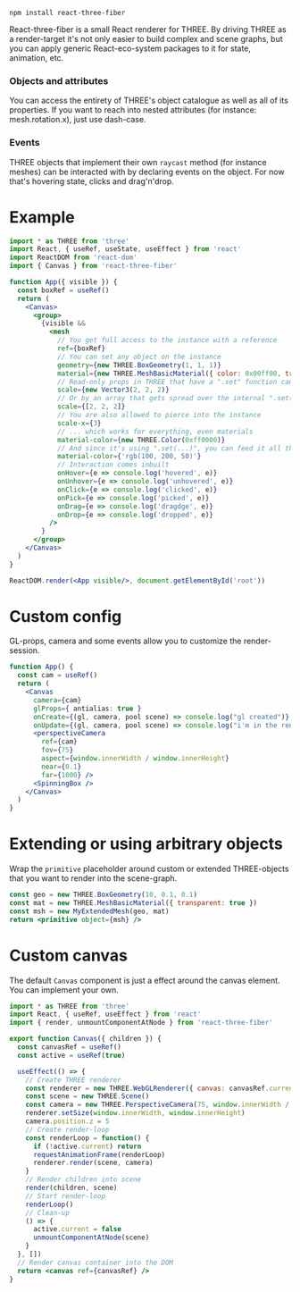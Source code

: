     npm install react-three-fiber

React-three-fiber is a small React renderer for THREE. By driving THREE as a render-target it's not only easier to build complex and scene graphs, but you can apply generic React-eco-system packages to it for state, animation, etc.

### Objects and attributes

You can access the entirety of THREE's object catalogue as well as all of its properties. If you want to reach into nested attributes (for instance: mesh.rotation.x), just use dash-case.

### Events

THREE objects that implement their own `raycast` method (for instance meshes) can be interacted with by declaring events on the object. For now that's hovering state, clicks and drag'n'drop.

# Example

```jsx
import * as THREE from 'three'
import React, { useRef, useState, useEffect } from 'react'
import ReactDOM from 'react-dom'
import { Canvas } from 'react-three-fiber'

function App({ visible }) {
  const boxRef = useRef()
  return (
    <Canvas>
      <group>
        {visible &&
          <mesh
            // You get full access to the instance with a reference
            ref={boxRef}
            // You can set any object on the instance
            geometry={new THREE.BoxGeometry(1, 1, 1)}
            material={new THREE.MeshBasicMaterial({ color: 0x00ff00, transparent: true })}
            // Read-only props in THREE that have a ".set" function can still be written to
            scale={new Vector3(2, 2, 2)}
            // Or by an array that gets spread over the internal ".set(...)" function
            scale={[2, 2, 2]}
            // You are also allowed to pierce into the instance
            scale-x={3}
            // ... which works for everything, even materials
            material-color={new THREE.Color(0xff0000)}
            // And since it's using ".set(...)", you can feed it all the values it can take
            material-color={'rgb(100, 200, 50)'}
            // Interaction comes inbuilt
            onHover={e => console.log('hovered', e)}
            onUnhover={e => console.log('unhovered', e)}
            onClick={e => console.log('clicked', e)}
            onPick={e => console.log('picked', e)}
            onDrag={e => console.log('dragdge', e)}
            onDrop={e => console.log('dropped', e)}
          />
        }
      </group>
    </Canvas>
  )
}

ReactDOM.render(<App visible/>, document.getElementById('root'))
```

# Custom config

GL-props, camera and some events allow you to customize the render-session.

```jsx
function App() {
  const cam = useRef()
  return (
    <Canvas
      camera={cam}
      glProps={ antialias: true }
      onCreate={(gl, camera, pool scene) => console.log("gl created")}
      onUpdate={(gl, camera, pool scene) => console.log("i'm in the render-loop")}>
      <perspectiveCamera
        ref={cam}
        fov={75}
        aspect={window.innerWidth / window.innerHeight}
        near={0.1}
        far={1000} />
      <SpinningBox />
    </Canvas>
  )
}
```

# Extending or using arbitrary objects

Wrap the `primitive` placeholder around custom or extended THREE-objects that you want to render into the scene-graph.

```jsx
const geo = new THREE.BoxGeometry(10, 0.1, 0.1)
const mat = new THREE.MeshBasicMaterial({ transparent: true })
const msh = new MyExtendedMesh(geo, mat)
return <primitive object={msh} />
```

# Custom canvas

The default `Canvas` component is just a effect around the canvas element. You can implement your own.

```jsx
import * as THREE from 'three'
import React, { useRef, useEffect } from 'react'
import { render, unmountComponentAtNode } from 'react-three-fiber'

export function Canvas({ children }) {
  const canvasRef = useRef()
  const active = useRef(true)

  useEffect(() => {
    // Create THREE renderer
    const renderer = new THREE.WebGLRenderer({ canvas: canvasRef.current })
    const scene = new THREE.Scene()
    const camera = new THREE.PerspectiveCamera(75, window.innerWidth / window.innerHeight, 0.1, 1000)
    renderer.setSize(window.innerWidth, window.innerHeight)
    camera.position.z = 5
    // Create render-loop
    const renderLoop = function() {
      if (!active.current) return
      requestAnimationFrame(renderLoop)
      renderer.render(scene, camera)
    }
    // Render children into scene
    render(children, scene)
    // Start render-loop
    renderLoop()
    // Clean-up
    () => {
      active.current = false
      unmountComponentAtNode(scene)
    }
  }, [])
  // Render canvas container into the DOM
  return <canvas ref={canvasRef} />
}
```
